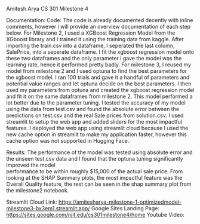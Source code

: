 Amitesh Arya
CS 301
Milestone 4

Documentation:
  Code:
    The code is already documented decently with inline comments, however i will provide an overview documentation of each step below.
    For Milestone 2, I used a XGBoost Regression Model from the XGboost library and I trained it using the training data from kaggle. After importing the train.csv into a     dataframe, I seperated the last column, SalePrice, into a seperate dataframe. I fit the xgboost regression model onto these two dataframes and the only parameter i       gave the model was the learning rate, hence it performed pretty badly.
    For milestone 3, I reused my model from milestone 2 and I used optuna to find the best parameters for the xgboost model. 
    I ran 100 trials and gave it a handful of parameters and potential value ranges and let optuna decide on the best parameters. I then used my parameters from optuna and created the xgboost regression model and fit it on the same dataframes from milestone 2. This model performed a lot better due to the parameter tuning. I tested the accuracy of my model using the data from test.csv and found the absolute error between the predictions on test.csv and the real Sale prices from solution.csv.
    I used streamlit to setup the web app and added sliders for the most impactful features. I deployed the web app using streamlit cloud because I used the new cache option in streamlit to make my application faster, however this cache option was not supported in Hugging Face.
  
  
  Results:
    The performance of the model was tested using absolute error and the unseen test.csv data and I found that the optuna tuning significantly improved the model   
    performance to be within roughly $15,000 of the actual sale price. From looking at the SHAP Summary plots, the most impactful feature was the Overall Quality feature,     the rest can be seen in the shap summary plot from the milestone2 notebook. 



Streamlit Cloud Link: https://amitesharya-milestone-1-optimizedmodel-milestone3-bx3em1.streamlit.app/
Google Sites Landing Page: https://sites.google.com/njit.edu/cs301milestone4/home
Youtube Video: 
